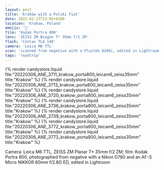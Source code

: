 ```yaml
---
layout: post
title: 'Kraków with a Polski Fiat'
date: 2022-02-27T23:05+0100
location: 'Krakow, Poland'
emojis: '🚗'
film: 'Kodak Portra 800'
lens: 'ZEISS ZM Biogon T* 35mm f/2 ZM'
flash: 'Contax TLA 140'
camera: 'Leica M6 TTL'
scan: 'scanned from negative with a Plustek 8200i, edited in Lightroom'
tags: 'roadtrip'
---
```


{% render candystore.liquid file:"20220306_ANE_3711_krakow_porta800_leicam6_zeiss35mm" title:"Krakow" %}
{% render candystore.liquid file:"20220306_ANE_3713_krakow_porta800_leicam6_zeiss35mm" title:"Krakow" %}
{% render candystore.liquid file:"20220306_ANE_3720_krakow_porta800_leicam6_zeiss35mm" title:"Krakow" %}
{% render candystore.liquid file:"20220306_ANE_3736_krakow_porta800_leicam6_zeiss35mm" title:"Krakow" %}
{% render candystore.liquid file:"20220306_ANE_3739_krakow_porta800_leicam6_zeiss35mm" title:"Krakow" %}
{% render candystore.liquid file:"20220306_ANE_3772_krakow_porta800_leicam6_zeiss35mm" title:"Krakow" %}
{% render candystore.liquid file:"20220306_ANE_3773_krakow_porta800_leicam6_zeiss35mm" title:"Krakow" %}

Camera: Leica M6 TTL, ZEISS ZM Planar T\* 35mm f/2 ZM; film: Kodak Portra 800, photographed from negative with a Nikon D780 and an AF-S Micro NIKKOR 60mm f/2.8G ED, edited in Lightroom
